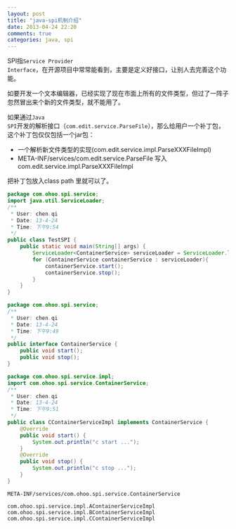 ```yaml
---
layout: post
title: "java-spi机制介绍"
date: 2013-04-24 22:20
comments: true
categories: java, spi
---
```


SPI指<code>Service Provider Interface</code>，在开源项目中常常能看到，主要是定义好接口，让别人去完善这个功能。

如要开发一个文本编辑器，已经实现了现在市面上所有的文件类型，但过了一阵子忽然冒出来个新的文件类型，就不能用了。

如果通过<code>Java SPI</code>开发的解析接口（<code>com.edit.service.ParseFile</code>），那么给用户一个补丁包，这个补丁包仅仅包括一个jar包：

* 一个解析新文件类型的实现(com.edit.service.impl.ParseXXXFileImpl)
* META-INF/services/com.edit.service.ParseFile 写入 com.edit.service.impl.ParseXXXFileImpl

把补丁包放入class path 里就可以了。

```java
package com.ohoo.spi.service;
import java.util.ServiceLoader;
/**
 * User: chen.qi
 * Date: 13-4-24
 * Time: 下午9:54
 */
public class TestSPI {
    public static void main(String[] args) {
        ServiceLoader<ContainerService> serviceLoader = ServiceLoader.load(ContainerService.class);
        for (ContainerService containerService : serviceLoader){
            containerService.start();
            containerService.stop();
        }
    }
}
```

```java
package com.ohoo.spi.service;
/**
 * User: chen.qi
 * Date: 13-4-24
 * Time: 下午9:49
 */
public interface ContainerService {
    public void start();
    public void stop();
}
```

```java
package com.ohoo.spi.service.impl;
import com.ohoo.spi.service.ContainerService;
/**
 * User: chen.qi
 * Date: 13-4-24
 * Time: 下午9:51
 */
public class CContainerServiceImpl implements ContainerService {
    @Override
    public void start() {
        System.out.println("c start ...");
    }
    @Override
    public void stop() {
        System.out.println("c stop ...");
    }
}
```

<code>META-INF/services/com.ohoo.spi.service.ContainerService</code>

```
com.ohoo.spi.service.impl.AContainerServiceImpl
com.ohoo.spi.service.impl.BContainerServiceImpl
com.ohoo.spi.service.impl.CContainerServiceImpl
```